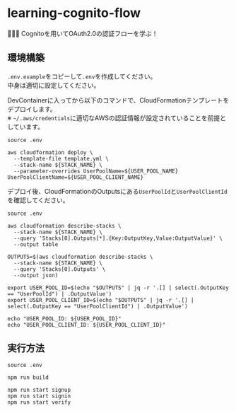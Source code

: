 # learning-cognito-flow

🧆🧆🧆 Cognitoを用いてOAuth2.0の認証フローを学ぶ！  

## 環境構築

`.env.example`をコピーして`.env`を作成してください。  
中身は適切に設定してください。  

DevContainerに入ってから以下のコマンドで、CloudFormationテンプレートをデプロイします。  
※ `~/.aws/credentials`に適切なAWSの認証情報が設定されていることを前提としています。  

```shell
source .env

aws cloudformation deploy \
  --template-file template.yml \
  --stack-name ${STACK_NAME} \
  --parameter-overrides UserPoolName=${USER_POOL_NAME} UserPoolClientName=${USER_POOL_CLIENT_NAME}
```

デプロイ後、CloudFormationのOutputsにある`UserPoolId`と`UserPoolClientId`を確認してください。  

```shell
source .env

aws cloudformation describe-stacks \
  --stack-name ${STACK_NAME} \
  --query 'Stacks[0].Outputs[*].{Key:OutputKey,Value:OutputValue}' \
  --output table

OUTPUTS=$(aws cloudformation describe-stacks \
  --stack-name ${STACK_NAME} \
  --query 'Stacks[0].Outputs' \
  --output json)

export USER_POOL_ID=$(echo "$OUTPUTS" | jq -r '.[] | select(.OutputKey == "UserPoolId") | .OutputValue')
export USER_POOL_CLIENT_ID=$(echo "$OUTPUTS" | jq -r '.[] | select(.OutputKey == "UserPoolClientId") | .OutputValue')

echo "USER_POOL_ID: ${USER_POOL_ID}"
echo "USER_POOL_CLIENT_ID: ${USER_POOL_CLIENT_ID}"
```

## 実行方法

```shell
source .env

npm run build

npm run start signup
npm run start signin
npm run start verify
```
